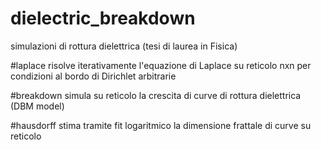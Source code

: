 # dielectric_breakdown
simulazioni di rottura dielettrica (tesi di laurea in Fisica)

#laplace 
risolve iterativamente l'equazione di Laplace su reticolo nxn per condizioni al bordo di Dirichlet arbitrarie

#breakdown 
simula su reticolo la crescita di curve di rottura dielettrica (DBM model)

#hausdorff
stima tramite fit logaritmico la dimensione frattale di curve su reticolo 
